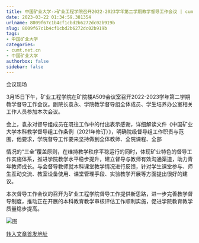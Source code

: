 ```yaml
---
title: 中国矿业大学->矿业工程学院召开2022-2023学年第二学期教学督导工作会议 | cumt.net.cn
date: 2023-03-22 01:34:59.381354
urlname: 8009f67c1b4cf1cbd2b6272dc02b919b
slug: 8009f67c1b4cf1cbd2b6272dc02b919b
tags: 
- 中国矿业大学
categories:
- cumt.net.cn
- 中国矿业大学
authorbox: false
sidebar: false
---
```

会议现场

3月15日下午，矿业工程学院在矿院楼A509会议室召开2022-2023学年第二学期教学督导工作会议。副院长袁永、学院教学督导组全体成员、学生培养办公室相关工作人员参加本次会议。

会上，袁永对督导组成员在既往工作中的付出表示感谢，详细解读文件《中国矿业大学本科教学督导组工作条例（2021年修订）》，明确院级督导组工作职责与范围，他要求，学院督导工作要来坚持做到全体教师、全院课程、全部
<!--more-->
情况的“三全”覆盖原则，在维持教学秩序平稳运行的同时，体现矿业特色的督导工作实施体系，推进学院教学水平稳步提升，建立督导与教师有效沟通渠道，助力青年教师成长。与会督导教师就本科课堂教学情况进行反馈，针对学生课堂参与、师生互动交流、教室设备使用、课堂管理手段、实验教学开展等方面提出很好的建议。

本次督导工作会议的召开为矿业工程学院督导工作提供新思路，进一步完善教学督导制度，推动正在开展的本科教育教学审核评估工作顺利实施，促进学院教育教学质量稳步提高。

![图](https://xwzx.cumt.edu.cn/_upload/article/images/e5/4f/5712c5404d4ebe4fc88c6c6bdfd1/d0f25665-5e52-492a-9b4b-fc04a0c9f05f.png)

[转入文章首发地址](https://xwzx.cumt.edu.cn/cc/d4/c523a642260/page.htm)